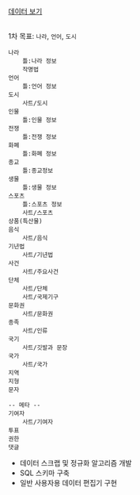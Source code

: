 #
##
[데이터 보기](https://github.com/iovma/sat-data/tree/dist)
## 
1차 목표: `나라`, `언어`, `도시`
```
나라
    틀:나라 정보
    작명법
언어
    틀:언어 정보
도시
    사트/도시
인물
    틀:인물 정보
전쟁
    틀:전쟁 정보
화폐
    틀:화폐 정보
종교
    틀:종교정보
생물
    틀:생물 정보
스포츠
    틀:스포츠 정보
    사트/스포츠
상품(특산물)
음식
    사트/음식
기년법
    사트/기년법
사건
    사트/주요사건
단체
    사트/단체
    사트/국제기구
문화권
    사트/문화권
종족
    사트/인류
국기
    사트/깃발과 문장
국가
    사트/국가
지역
지형
문자

-- 메타 --
기여자
    사트/기여자
투표
권한
댓글
```

- 데이터 스크랩 및 정규화 알고리즘 개발
- SQL 스키마 구축
- 일반 사용자용 데이터 편집기 구현
